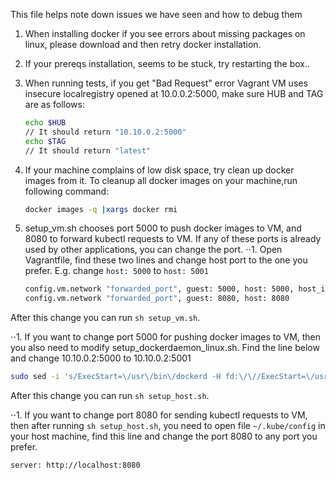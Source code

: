 This file helps note down issues we have seen and how to debug them

1. When installing docker if you see errors about missing packages on linux, please download and then retry docker installation.
1. If your prereqs installation, seems to be stuck, try restarting the box..
1. When running tests, if you get "Bad Request" error
   Vagrant VM uses insecure localregistry opened at 10.0.0.2:5000, make sure HUB and TAG are as follows:
   
   ```bash
   echo $HUB
   // It should return "10.10.0.2:5000"
   echo $TAG
   // It should return "latest"
   ```
1. If your machine complains of low disk space, try clean up docker images from it.
   To cleanup all docker images on your machine,run following command:
   
   ```bash
   docker images -q |xargs docker rmi
   ```
   
1. setup_vm.sh chooses port 5000 to push docker images to VM, and 8080 to forward kubectl requests to VM. If any of these ports is already used by other applications, you can change the port.
  ⋅⋅1. Open Vagrantfile, find these two lines and change host port to the one you prefer. E.g. change `host: 5000` to `host: 5001`
  
   ```bash
   config.vm.network "forwarded_port", guest: 5000, host: 5000, host_ip: "10.10.0.2"
   config.vm.network "forwarded_port", guest: 8080, host: 8080
   ```
  After this change you can run `sh setup_vm.sh`.

  ⋅⋅1. If you want to change port 5000 for pushing docker images to VM, then you also need to modify setup_dockerdaemon_linux.sh. Find the line below and change 10.10.0.2:5000 to 10.10.0.2:5001
   ```bash
   sudo sed -i 's/ExecStart=\/usr\/bin\/dockerd -H fd:\/\//ExecStart=\/usr\/bin\/dockerd -H fd:\/\/ --insecure-registry 10.10.0.2:5000/' /lib/systemd/system/docker.service
   ```

  After this change you can run `sh setup_host.sh`.
   
  ⋅⋅1. If you want to change port 8080 for sending kubectl requests to VM, then after running `sh setup_host.sh`, you need to open file `~/.kube/config` in your host machine, find this line and change the port 8080 to any port you prefer.
   ```bash
   server: http://localhost:8080
   ```
